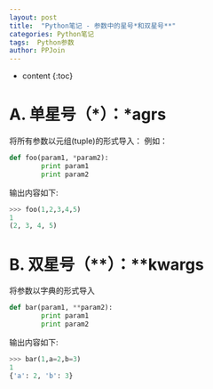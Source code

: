 ```yaml
---
layout: post
title:  "Python笔记 - 参数中的星号*和双星号**"
categories: Python笔记
tags:  Python参数
author: PPJoin
---
```


* content
{:toc}

# A. 单星号（*）：*agrs
将所有参数以元组(tuple)的形式导入：
例如：

```python
def foo(param1, *param2):
        print param1
        print param2
```
输出内容如下: 
```python
>>> foo(1,2,3,4,5)
1
(2, 3, 4, 5)
```

# B. 双星号（**）：**kwargs
将参数以字典的形式导入

```python
def bar(param1, **param2):
        print param1
        print param2
```
输出内容如下: 
```python
>>> bar(1,a=2,b=3)
1
{'a': 2, 'b': 3}
```